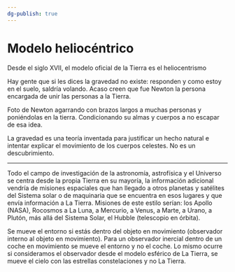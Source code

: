 ```yaml
---
dg-publish: true
---
```

# Modelo heliocéntrico

Desde el siglo XVII, el modelo oficial de la Tierra es el heliocentrismo

Hay gente que si les dices la gravedad no existe: responden y como estoy en el suelo, saldría volando. Acaso creen que fue Newton la persona encargada de unir las personas a la Tierra.

Foto de Newton agarrando con brazos largos a muchas personas y poniéndolas en la tierra. Condicionando su almas y cuerpos a no escapar de esa idea.

La gravedad es una teoría inventada para justificar un hecho natural e intentar explicar el movimiento de los cuerpos celestes. No es un descubrimiento.

---

Todo el campo de investigación de la astronomía, astrofísica y el Universo se centra desde la propia Tierra en su mayoría, la información adicional vendría de misiones espaciales que han llegado a otros planetas y satélites del Sistema solar o de maquinaria que se encuentra en esos lugares y que envía información a La Tierra.
Misiones de este estilo serían: los Apollo (NASA), Rocosmos a La Luna, a Mercurio, a Venus, a Marte, a Urano, a Plutón, más allá del Sistema Solar, el Hubble (telescopio en órbita).

Se mueve el entorno si estás dentro del objeto en movimiento (observador interno al objeto en movimiento).
Para un observador inercial dentro de un coche en movimiento se mueve el entorno y no el coche.
Lo mismo ocurre si consideramos el observador desde el modelo esférico de La Tierra, se mueve el cielo con las estrellas constelaciones y no La Tierra.